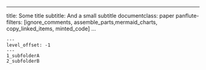 
---
title: Some title
subtitle: And a small subtitle
documentclass: paper
panflute-filters: [ignore_comments, assemble_parts,mermaid_charts, copy_linked_items, minted_code]
...


``` parts
---
level_offset: -1
---
1_subfolderA
2_subfolderB
```